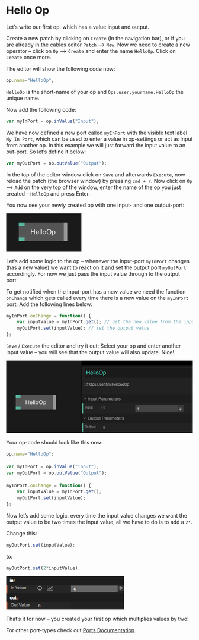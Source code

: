 # Hello Op

Let’s write our first op, which has a value input and output.

Create a new patch by clicking on `Create` (in the navigation bar), or if you are already in the cables editor  `Patch` —> `New`. Now we need to create a new operator – click on `Op` —> `Create` and enter the name `HelloOp`. Click on `Create` once more.

The editor will show the following code now:  

```javascript
op.name="HelloOp";
```

`HelloOp` is the short-name of your op and `Ops.user.yourname.HelloOp` the unique name. 

Now add the following code:    

```javascript
var myInPort = op.inValue("Input");
```

We have now defined a new port called `myInPort` with the visible text label `My In Port`, which can be used to enter a value in op-settings or act as input from another op. In this example we will just forward the input value to an out-port. So let’s define it below:

```javascript
var myOutPort = op.outValue("Output");
```

In the top of the editor window click on `Save` and afterwards `Execute`, now reload the patch (the browser window) by pressing `cmd + r`. Now click on `Op` —> `Add` on the very top of the window, enter the name of the op you just created – `HelloOp` and press Enter.

You now see your newly created op with one input- and one output-port:

![](img/hello-op-1.png)

Let’s add some logic to the op – whenever the input-port `myInPort` changes (has a new value) we want to react on it and set the output port `myOutPort` accordingly. For now we just pass the input value through to the output port.

To get notified when the input-port has a new value we need the function `onChange` which gets called every time there is a new value on the `myInPort` port. Add the following lines below:

```javascript
myInPort.onChange = function() {
  	var inputValue = myInPort.get(); // get the new value from the input port
    myOutPort.set(inputValue); // set the output value
};
```

`Save` / `Execute` the editor and try it out: Select your op and enter another input value – you will see that the output value will also update. Nice!

![](img/hello-op-inout-same.png)

Your op-code should look like this now:  

```javascript
op.name="HelloOp";

var myInPort = op.inValue("Input");
var myOutPort = op.outValue("Output");

myInPort.onChange = function() {
  	var inputValue = myInPort.get(); 
    myOutPort.set(inputValue);
};
```

Now let’s add some logic, every time the input value changes we want the output value to be two times the input value, all we have to do is to add a `2*`.

Change this:  

```javascript
myOutPort.set(inputValue);
```

to:  

```javascript
myOutPort.set(2*inputValue);
```

![Op Settings (multiply by 2)](img/op-settings-mul.png)

That’s it for now – you created your first op which multiplies values by two!

For other port-types check out [Ports Documentation](../dev_creating_ports/dev_creating_ports.md).


